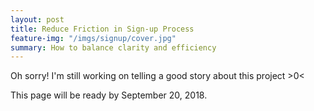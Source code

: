 ```yaml
---
layout: post
title: Reduce Friction in Sign-up Process
feature-img: "/imgs/signup/cover.jpg"
summary: How to balance clarity and efficiency
---
```


Oh sorry! I'm still working on telling a good story about this project >0<

This page will be ready by September 20, 2018.
